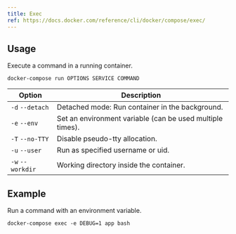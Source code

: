 ```yaml
---
title: Exec
ref: https://docs.docker.com/reference/cli/docker/compose/exec/
---
```


## Usage

Execute a command in a running container.

```shell
docker-compose run OPTIONS SERVICE COMMAND
```

| Option | Description |
| --- | --- |
| `-d` `--detach` | Detached mode: Run container in the background. |
| `-e` `--env` | Set an environment variable (can be used multiple times). |
| `-T` `--no-TTY` | Disable pseudo-tty allocation. |
| `-u` `--user` | Run as specified username or uid. |
| `-w` `--workdir` | Working directory inside the container. |

## Example

Run a command with an environment variable.

```shell
docker-compose exec -e DEBUG=1 app bash
```
